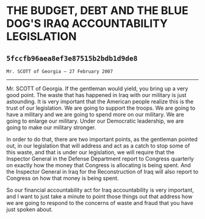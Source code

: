 # THE BUDGET, DEBT AND THE BLUE DOG'S IRAQ ACCOUNTABILITY LEGISLATION
## `5fccfb96aea8ef3e87515b2bdb1d9de8`
`Mr. SCOTT of Georgia — 27 February 2007`

---


Mr. SCOTT of Georgia. If the gentleman would yield, you bring up a 
very good point. The waste that has happened in Iraq with our military 
is just astounding. It is very important that the American people 
realize this is the trust of our legislation. We are going to support 
the troops. We are going to have a military and we are going to spend 
more on our military. We are going to enlarge our military. Under our 
Democratic leadership, we are going to make our military stronger.

In order to do that, there are two important points, as the gentleman 
pointed out, in our legislation that will address and act as a catch to 
stop some of this waste, and that is under our legislation, we will 
require that the Inspector General in the Defense Department report to 
Congress quarterly on exactly how the money that Congress is allocating 
is being spent. And the Inspector General in Iraq for the 
Reconstruction of Iraq will also report to Congress on how that money 
is being spent.

So our financial accountability act for Iraq accountability is very 
important, and I want to just take a minute to point those things out 
that address how we are going to respond to the concerns of waste and 
fraud that you have just spoken about.